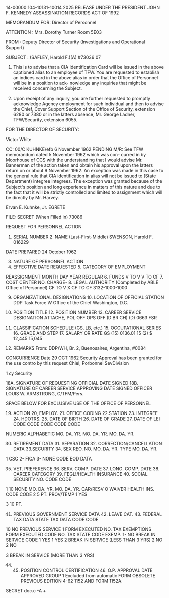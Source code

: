 14-00000
104-10131-10014
2025 RELEASE UNDER THE PRESIDENT JOHN F. KENNEDY ASSASSINATION RECORDS ACT OF 1992

MEMORANDUM FOR: Director of Personnel

ATTENTION : Mrs. Dorothy Turner
Room 5E03

FROM : Deputy Director of Security (Investigations
and Operational Support)

SUBJECT : (SAFLEY, Harold F.)(A)
#73036
07

1. This is to advise that a CIA Identification Card will be
issued in the above captioned alias to an employee of TFW. You
are requested to establish an indices card in the above alias in
order that the Office of Personnel will be in a position to ack-
nowledge any inquiries that might be received concerning the Subject.

2. Upon receipt of any inquiry, you are further requested
to promptly acknowledge Agency employment for such individual and
then to advise the Chief, Cover Support Section of the Office of
Security, extension 6280 or 7380 or in the latters absence, Mr.
George Ladner, TFW/Security, extension 6055.

FOR THE DIRECTOR OF SECURITY:

Victor White

CC: 00/C
KUHNKE/efb
6 November 1962
PENDING M/R: See TFW memorandum dated 5 November 1962 which was con-
curred in by Moorhouse of CCS with the understanding that I would advise
Mr. Bannerman of the action taken and obtain his approval upon the latters
return on or about 9 November 1962. An exception was made in this case
to the general rule that CIA identification in alias will not be issued
to (State Department) integree integrees. The exception was granted because of
the Subject's position and long experience in matters of this nature
and due to the fact that it will be strictly controlled and limited to
assignment which will be directly by Mr. Harvey.

Ervan E. Kuhnke, Jr.
EGRETE

FILE:
SECRET
(When Filled in)
73086

REQUEST FOR PERSONNEL ACTION

1. SERIAL NUMBER 2. NAME (Last-First-Middle)
SWENSON, Harold F.
016229

DATE PREPARED
24 October 1962

3. NATURE OF PERSONNEL ACTION
4. EFFECTIVE DATE REQUESTED 5. CATEGORY OF EMPLOYMENT

REASSIGNMENT MONTH DAY YEAR
REGULAR
6. FUNDS V TO V V TO CF 7. COST CENTER NO. CHARGE- 8. LEGAL AUTHORITY (Completed by
ABLE Office of Personnel)
CF TO V X CF TO CF
3132-1000-1000

9. ORGANIZATIONAL DESIGNATIONS 10. LOCATION OF OFFICIAL STATION
DDP
Task Force W
Office of the Chief Washington, D.C.

11. POSITION TITLE 12. POSITION NUMBER 13. CAREER SERVICE DESIGNATION
ATTACHE, POL OFF
OPS OFF (D BR CH) (D) 0663
FSR

14. CLASSIFICATION SCHEDULE (GS, LB, etc.) 15. OCCUPATIONAL SERIES 16. GRADE AND STEP 17. SALARY OR RATE
GS (15) 0136.01 15 (2) $ 12,445
15,045

18. REMARKS
From: DDP/WH, Br. 2, Buenosaires, Argentina, #0084

CONCURRENCE Date 29 OCT 1962
Security Approval has been granted for
the use contro
by this request
Chiel, Porbonnel SevDivision

1 cy Security

18A. SIGNATURE OF REQUESTING OFFICIAL DATE SIGNED 18B. SIGNATURE OF CAREER SERVICE APPROVING DATE SIGNED
OFFICER
LOUIS W. ARMSTRONG, C/TFM/Pers.

SPACE BELOW FOR EXCLUSIVE USE OF THE OFFICE OF PERSONNEL

19. ACTION 20, EMPLOY. 21. OFFICE CODING 22.STATION 23. INTEGREE 24. HDOTRS. 25. DATE OF BIRTH 26. DATE OF GRADE 27. DATE OF LEI
CODE CODE CODE CODE CODE

NUMERIC ALPHABETIC MO. DA. YR. MO. DA. YR. MO. DA. YR.

30. RETIREMENT DATA 31. SEPARATION 32. CORRECTION/CANCELLATION DATA 33.SECURITY 34. SEX
REO. NO.
MO. DA. YR. TYPE MO. DA. YR.

1 CSC
2- FICA
3- NONE CODE EOD DATA

35. VET. PREFERENCE 36. SERV. COMP. DATE 37. LONG. COMP. DATE 38. CAREER CATEGORY 39. FEGL!/HEALTH INSURANCE 40. SOCIAL SECURITY NO.
CODE CODE

1 10 NONE MO. DA. YR. MO. DA. YR. CAR/RESV O WAIVER HEALTH INS. CODE
CODE
2 5 PT. PROV/TEMP 1 YES

3 10 PT.

41. PREVIOUS GOVERNMENT SERVICE DATA 42. LEAVE CAT. 43. FEDERAL TAX DATA STATE TAX DATA
CODE CODE

10 NO PREVIOUS SERVICE 1 FORM EXECUTED NO. TAX EXEMPTIONS FORM EXECUTED CODE NO. TAX STATE CODE
EXEMP.
1- NO BREAK IN SERVICE CODE 1 YES 1 YES
2 BREAK IN SERVICE (LESS THAN 3 YRS) 2 NO 2 NO

3 BREAK IN SERVICE (MORE THAN 3 YRS)

44. 45. POSITION CONTROL CERTIFICATION 46. O.P. APPROVAL
DATE APPROVED
GROUP 1
Excluded from automatic
FORM OBSOLETE PREVIOUS EDITION
4-62 1152 AND FORM 1152A.

SECRET
doc.c
-A
+

